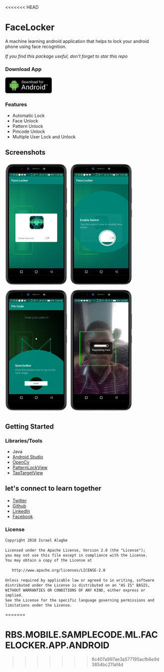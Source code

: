 <<<<<<< HEAD
# FaceLocker
A machine learning android application that helps to lock your android phone using face recognition.

*If you find this package useful, don't forget to star this repo*

### Download App
<a href='https://israelalagbe.github.io/FaceLocker/files/FaceLocker.apk'><img width='150px' src='files/1566835944486.jpeg'></a>

### Features
- Automatic Lock
- Face Unlock
- Pattern Unlock
- Pincode Unlock
- Multiple User Lock and Unlock

## Screenshots
<img src='files/Screenshot_20191031-114906.png' style='width:200px;height:400px; padding-right:5px;'>
<img src='files/Screenshot_20191031-115139.png' style='width:200px;height:400px; padding-right:5px;'>
<img src='files/Screenshot_20191031-115206.png' style='width:200px;height:400px; padding-right:5px;'>
<img src='files/Screenshot_20191031-132318.png' style='width:200px;height:400px; padding-right:5px;'>

## Getting Started
### Libraries/Tools
- Java
- [Android Studio](ttps://developer.android.com/studio/)
- [OpenCv](https://github.com/bytedeco/javacv)
- [PatternLockView](https://github.com/aritraroy/PatternLockView)
- [TapTargetView](https://github.com/KeepSafe/TapTargetView)

## let's connect to learn together

- [Twitter](https://twitter.com/israelalagbe)
- [Github](https://github.com/israelalagbe)
- [LinkedIn](https://www.linkedin.com/in/israel-alagbe-2b823a138/)
- [Facebook](https://www.facebook.com/alagbeisrael)

### License

    Copyright 2018 Israel Alagbe
    
    Licensed under the Apache License, Version 2.0 (the "License");
    you may not use this file except in compliance with the License.
    You may obtain a copy of the License at

       http://www.apache.org/licenses/LICENSE-2.0

    Unless required by applicable law or agreed to in writing, software
    distributed under the License is distributed on an "AS IS" BASIS,
    WITHOUT WARRANTIES OR CONDITIONS OF ANY KIND, either express or implied.
    See the License for the specific language governing permissions and
    limitations under the License.
=======
# RBS.MOBILE.SAMPLECODE.ML.FACELOCKER.APP.ANDROID

>>>>>>> 6c407a997ae3a577195acfb6e9d3854bc211af4d
